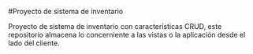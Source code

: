 #Proyecto de sistema de inventario

Proyecto de sistema de inventario con características CRUD, este repositorio almacena lo concerniente a las vistas o la aplicación desde el lado del cliente.